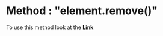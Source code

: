 
# Method : "element.remove()"

To use this method look at the [**Link**](https://www.w3schools.com/jsref/met_element_remove.asp)
